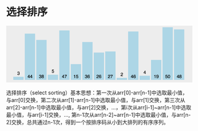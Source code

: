 # 选择排序

![](.././doc/09.gif)

选择排序（select sorting）基本思想：第一次从arr[0]-arr[n-1]中选取最小值，与arr[0]交换，第二次从arr[1]-arr[n-1]中选取最小值，与arr[1]交换，第三次从arr[2]-arr[n-1]中选取最小值，与arr[2]交换，…，第i次从arr[i-1]~arr[n-1]中选取最小值，与arr[i-1]交换，…, 第n-1次从arr[n-2]~arr[n-1]中选取最小值，与arr[n-2]交换，总共通过n-1次，得到一个按排序码从小到大排列的有序序列。
